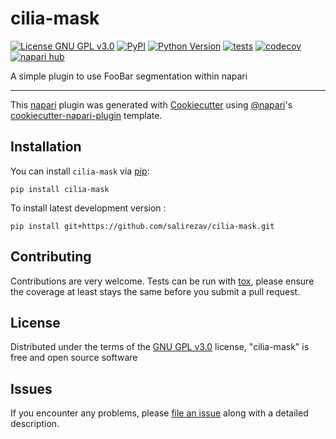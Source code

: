 # cilia-mask

[![License GNU GPL v3.0](https://img.shields.io/pypi/l/cilia-mask.svg?color=green)](https://github.com/salirezav/cilia-mask/raw/main/LICENSE)
[![PyPI](https://img.shields.io/pypi/v/cilia-mask.svg?color=green)](https://pypi.org/project/cilia-mask)
[![Python Version](https://img.shields.io/pypi/pyversions/cilia-mask.svg?color=green)](https://python.org)
[![tests](https://github.com/salirezav/cilia-mask/workflows/tests/badge.svg)](https://github.com/salirezav/cilia-mask/actions)
[![codecov](https://codecov.io/gh/salirezav/cilia-mask/branch/main/graph/badge.svg)](https://codecov.io/gh/salirezav/cilia-mask)
[![napari hub](https://img.shields.io/endpoint?url=https://api.napari-hub.org/shields/cilia-mask)](https://napari-hub.org/plugins/cilia-mask)

A simple plugin to use FooBar segmentation within napari

----------------------------------

This [napari] plugin was generated with [Cookiecutter] using [@napari]'s [cookiecutter-napari-plugin] template.

<!--
Don't miss the full getting started guide to set up your new package:
https://github.com/napari/cookiecutter-napari-plugin#getting-started

and review the napari docs for plugin developers:
https://napari.org/stable/plugins/index.html
-->

## Installation

You can install `cilia-mask` via [pip]:

    pip install cilia-mask



To install latest development version :

    pip install git+https://github.com/salirezav/cilia-mask.git


## Contributing

Contributions are very welcome. Tests can be run with [tox], please ensure
the coverage at least stays the same before you submit a pull request.

## License

Distributed under the terms of the [GNU GPL v3.0] license,
"cilia-mask" is free and open source software

## Issues

If you encounter any problems, please [file an issue] along with a detailed description.

[napari]: https://github.com/napari/napari
[Cookiecutter]: https://github.com/audreyr/cookiecutter
[@napari]: https://github.com/napari
[MIT]: http://opensource.org/licenses/MIT
[BSD-3]: http://opensource.org/licenses/BSD-3-Clause
[GNU GPL v3.0]: http://www.gnu.org/licenses/gpl-3.0.txt
[GNU LGPL v3.0]: http://www.gnu.org/licenses/lgpl-3.0.txt
[Apache Software License 2.0]: http://www.apache.org/licenses/LICENSE-2.0
[Mozilla Public License 2.0]: https://www.mozilla.org/media/MPL/2.0/index.txt
[cookiecutter-napari-plugin]: https://github.com/napari/cookiecutter-napari-plugin

[file an issue]: https://github.com/salirezav/cilia-mask/issues

[napari]: https://github.com/napari/napari
[tox]: https://tox.readthedocs.io/en/latest/
[pip]: https://pypi.org/project/pip/
[PyPI]: https://pypi.org/
